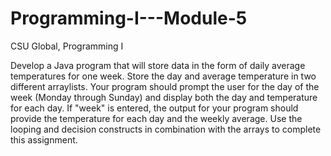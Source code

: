 # Programming-I---Module-5
CSU Global, Programming I

Develop a Java program that will store data in the form of daily average temperatures for one week. Store the day and average temperature in two different arraylists. Your program should prompt the user for the day of the week (Monday through Sunday) and display both the day and temperature for each day. If "week" is entered, the output for your program should provide the temperature for each day and the weekly average. Use the looping and decision constructs in combination with the arrays to complete this assignment.

